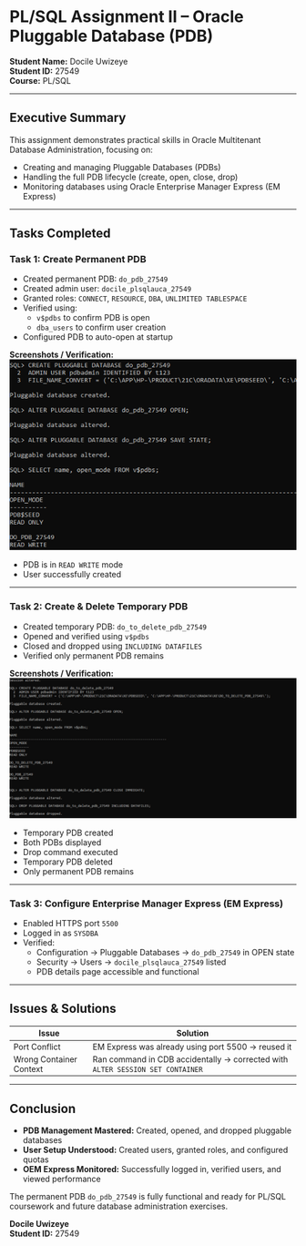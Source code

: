 # PL/SQL Assignment II – Oracle Pluggable Database (PDB)

**Student Name:** Docile Uwizeye  
**Student ID:** 27549  
**Course:** PL/SQL  

---

## Executive Summary

This assignment demonstrates practical skills in Oracle Multitenant Database Administration, focusing on:

- Creating and managing Pluggable Databases (PDBs)  
- Handling the full PDB lifecycle (create, open, close, drop)  
- Monitoring databases using Oracle Enterprise Manager Express (EM Express)  

---

## Tasks Completed

### Task 1: Create Permanent PDB
- Created permanent PDB: `do_pdb_27549`  
- Created admin user: `docile_plsqlauca_27549`  
- Granted roles: `CONNECT`, `RESOURCE`, `DBA`, `UNLIMITED TABLESPACE`  
- Verified using:  
  - `v$pdbs` to confirm PDB is open  
  - `dba_users` to confirm user creation  
- Configured PDB to auto-open at startup  

**Screenshots / Verification:** 
![alt text](<Screenshot 2025-10-08 124311.png>)
- PDB is in `READ WRITE` mode  
- User successfully created  

---

### Task 2: Create & Delete Temporary PDB
- Created temporary PDB: `do_to_delete_pdb_27549`  
- Opened and verified using `v$pdbs`  
- Closed and dropped using `INCLUDING DATAFILES`  
- Verified only permanent PDB remains  

**Screenshots / Verification:** 
![alt text](<Screenshot 2025-10-08 124426.png>)
- Temporary PDB created  
- Both PDBs displayed  
- Drop command executed  
- Temporary PDB deleted  
- Only permanent PDB remains  

---

### Task 3: Configure Enterprise Manager Express (EM Express)
- Enabled HTTPS port `5500`  
- Logged in as `SYSDBA`  
- Verified:  
  - Configuration → Pluggable Databases → `do_pdb_27549` in OPEN state  
  - Security → Users → `docile_plsqlauca_27549` listed  
  - PDB details page accessible and functional  

---

## Issues & Solutions

| Issue | Solution |
|-------|---------|
| Port Conflict | EM Express was already using port 5500 → reused it |
| Wrong Container Context | Ran command in CDB accidentally → corrected with `ALTER SESSION SET CONTAINER` |

---

## Conclusion

- **PDB Management Mastered:** Created, opened, and dropped pluggable databases  
- **User Setup Understood:** Created users, granted roles, and configured quotas  
- **OEM Express Monitored:** Successfully logged in, verified users, and viewed performance  

The permanent PDB `do_pdb_27549` is fully functional and ready for PL/SQL coursework and future database administration exercises.

**Docile Uwizeye**  
**Student ID:** 27549




